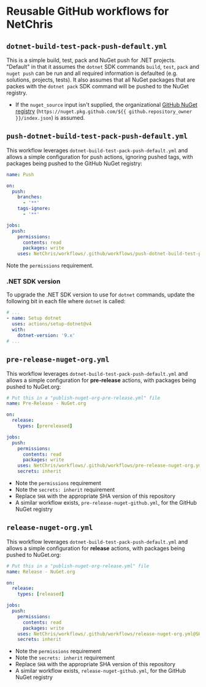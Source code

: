 # Reusable GitHub workflows for NetChris

## `dotnet-build-test-pack-push-default.yml`

This is a simple build, test, pack and NuGet push for .NET projects.  "Default" in that it assumes the `dotnet` SDK commands `build`, `test`, `pack` and `nuget push` can be run and all required information is defaulted (e.g. solutions, projects, tests).  It also assumes that all NuGet packages that are packes with the `dotnet pack` SDK command will be pushed to the NuGet registry.

- If the `nuget_source` input isn't supplied, the organizational [GitHub NuGet registry](https://docs.github.com/en/packages/working-with-a-github-packages-registry/working-with-the-nuget-registry) (`https://nuget.pkg.github.com/${{ github.repository_owner }}/index.json`) is assumed.

## `push-dotnet-build-test-pack-push-default.yml`

This workflow leverages `dotnet-build-test-pack-push-default.yml` and allows a simple configuration for push actions, ignoring pushed tags, with packages being pushed to the GitHub NuGet registry:

``` yaml
name: Push

on:
  push:
    branches:    
      - '**'
    tags-ignore:
      - '**'

jobs:
  push:
    permissions:
      contents: read
      packages: write
    uses: NetChris/workflows/.github/workflows/push-dotnet-build-test-pack-push-default.yml@SHA
```

Note the `permissions` requirement.

### .NET SDK version

To upgrade the .NET SDK version to use for `dotnet` commands, update the following bit in each file where `dotnet` is called:

``` yml
# ...
- name: Setup dotnet
  uses: actions/setup-dotnet@v4
  with:
    dotnet-version: '9.x'
# ...
```

## `pre-release-nuget-org.yml`

This workflow leverages `dotnet-build-test-pack-push-default.yml` and allows a simple configuration for **pre-release** actions, with packages being pushed to NuGet.org:

``` yaml
# Put this in a "publish-nuget-org-pre-release.yml" file
name: Pre-Release - NuGet.org

on:
  release:
    types: [prereleased]

jobs:
  push:
    permissions:
      contents: read
      packages: write
    uses: NetChris/workflows/.github/workflows/pre-release-nuget-org.yml@SHA
    secrets: inherit
```

- Note the `permissions` requirement
- Note the `secrets: inherit` requirement
- Replace `SHA` with the appropriate SHA version of this repository
- A similar workflow exists, `pre-release-nuget-github.yml`, for the GitHub NuGet registry

## `release-nuget-org.yml`

This workflow leverages `dotnet-build-test-pack-push-default.yml` and allows a simple configuration for **release** actions, with packages being pushed to NuGet.org:

``` yaml
# Put this in a "publish-nuget-org-release.yml" file
name: Release - NuGet.org

on:
  release:
    types: [released]

jobs:
  push:
    permissions:
      contents: read
      packages: write
    uses: NetChris/workflows/.github/workflows/release-nuget-org.yml@SHA
    secrets: inherit
```

- Note the `permissions` requirement
- Note the `secrets: inherit` requirement
- Replace `SHA` with the appropriate SHA version of this repository
- A similar workflow exists, `release-nuget-github.yml`, for the GitHub NuGet registry

